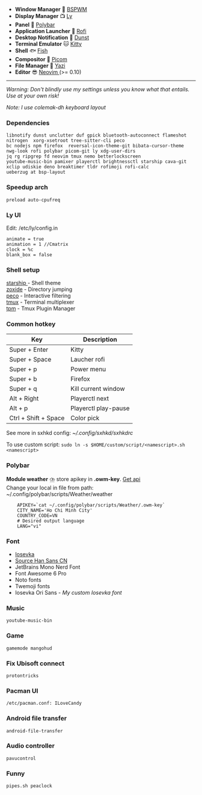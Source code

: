 - **Window Manager** :bento: [ BSPWM ](https://github.com/baskerville/bspwm)
- **Display Manager** :tv: [Ly](https://github.com/fairyglade/ly)
- **Panel** :blossom: [ Polybar ](https://github.com/polybar/polybar)
- **Application Launcher** :rocket: [ Rofi ](https://github.com/davatorium/rofi)
- **Desktop Notification** :herb: [Dunst](https://github.com/dunst-project/dunst)
- **Terminal Emulator** :cat: [ Kitty ](https://sw.kovidgoyal.net/kitty)
- **Shell** :fish: [ Fish ](https://fishshell.com/)
- **Compositor** :shaved_ice: [Picom](https://github.com/yshui/picom)
- **File Manager** :flower_playing_cards: [ Yazi ](https://yazi-rs.github.io/docs/)
- **Editor** :sunglasses: [ Neovim ](https://github.com/neovim/neovim) (>= 0.10)

---

_Warning: Don't blindly use my settings unless you know what that entails. Use at your own risk!_

_Note: I use colemak-dh keyboard layout_

### Dependencies

```
libnotify dunst unclutter duf gpick bluetooth-autoconnect flameshot 
nitrogen  xorg-xsetroot tree-sitter-cli peco
bc nodejs npm firefox  reversal-icon-theme-git bibata-cursor-theme 
nwg-look rofi polybar picom-git ly xdg-user-dirs 
jq rg ripgrep fd neovim tmux nemo betterlockscreen 
youtube-music-bin pamixer playerctl brightnessctl starship cava-git 
xclip udiskie deno breaktimer tldr rofimoji rofi-calc
ueberzug at bsp-layout

```

### Speedup arch
```
preload auto-cpufreq

```

### Ly UI
Edit: /etc/ly/config.in
```
animate = true
animation = 1 //Cmatrix
clock = %c
blank_box = false
```

### Shell setup

[ starship ](https://starship.rs/) - Shell theme  
[zoxide](https://github.com/ajeetdsouza/zoxide) - Directory jumping  
[peco](https://github.com/peco/peco) - Interactive filtering  
[tmux](https://github.com/tmux/tmux) - Terminal multiplexer  
[tpm](https://github.com/tmux-plugins/tpm) - Tmux Plugin Manager

### Common hotkey
| Key  | Description   |
|-------------- | -------------- |
| Super + Enter | Kitty     |
| Super + Space | Laucher  rofi  |
| Super + p    | Power menu     |
| Super + b    | Firefox  |
| Super + q    | Kill current window |
| Alt   + Right| Playerctl next |
| Alt   + p    | Playerctl play-pause |
| Ctrl + Shift + Space| Color pick |

See more in sxhkd config: _~/.config/sxhkd/sxhkdrc_

To use custom script: `sudo ln -s $HOME/custom/script/<namescript>.sh <namescript>`

### Polybar
__Module weather__ :cloud_with_lightning_and_rain: store apikey in __.owm-key__. [Get api](https://openweathermap.org/api)  
Change your local in file from path: ~/.config/polybar/scripts/Weather/weather
```
    APIKEY=`cat ~/.config/polybar/scripts/Weather/.owm-key`
    CITY_NAME='Ho Chi Minh City'
    COUNTRY_CODE=VN
    # Desired output language
    LANG="vi"
```

### Font
- [ Iosevka ](https://github.com/be5invis/Iosevka) 
- [ Source Han Sans CN](https://software.manjaro.org/package/adobe-source-han-sans-cn-fonts)
- JetBrains Mono Nerd Font
- Font Awesome 6 Pro
- Noto fonts
- Twemoji fonts
- Iosevka Ori Sans - _My custom Iosevka font_

### Music
    youtube-music-bin
### Game
    gamemode mangohud
### Fix Ubisoft connect
    protontricks
### Pacman UI
    /etc/pacman.conf: ILoveCandy
### Android file transfer
    android-file-transfer
### Audio controller
    pavucontrol
### Funny
    pipes.sh peaclock
